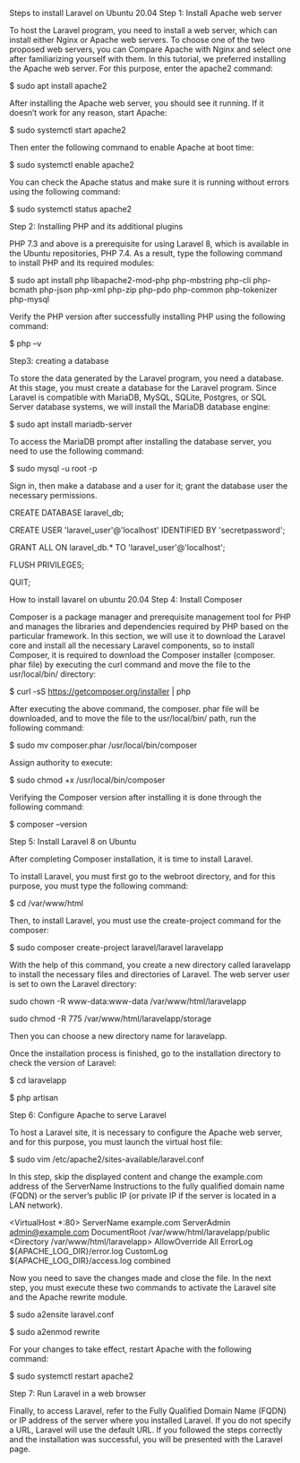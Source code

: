 Steps to install Laravel on Ubuntu 20.04
Step 1: Install Apache web server

To host the Laravel program, you need to install a web server, which can install either Nginx or Apache web servers. To choose one of the two proposed web servers, you can Compare Apache with Nginx and select one after familiarizing yourself with them. In this tutorial, we preferred installing the Apache web server. For this purpose, enter the apache2 command:

$ sudo apt install apache2

After installing the Apache web server, you should see it running. If it doesn’t work for any reason, start Apache:

$ sudo systemctl start apache2

Then enter the following command to enable Apache at boot time:

$ sudo systemctl enable apache2

You can check the Apache status and make sure it is running without errors using the following command:

$ sudo systemctl status apache2

Step 2: Installing PHP and its additional plugins

PHP 7.3 and above is a prerequisite for using Laravel 8, which is available in the Ubuntu repositories, PHP 7.4. As a result, type the following command to install PHP and its required modules:

$ sudo apt install php libapache2-mod-php php-mbstring php-cli php-bcmath php-json php-xml php-zip php-pdo php-common php-tokenizer php-mysql

Verify the PHP version after successfully installing PHP using the following command:

$ php –v

Step3: creating a database

To store the data generated by the Laravel program, you need a database. At this stage, you must create a database for the Laravel program. Since Laravel is compatible with MariaDB, MySQL, SQLite, Postgres, or SQL Server database systems, we will install the MariaDB database engine:

$ sudo apt install mariadb-server

To access the MariaDB prompt after installing the database server, you need to use the following command:

$ sudo mysql -u root -p

Sign in, then make a database and a user for it; grant the database user the necessary permissions.

CREATE DATABASE laravel_db;

CREATE USER 'laravel_user'@'localhost' IDENTIFIED BY 'secretpassword';

GRANT ALL ON laravel_db.* TO 'laravel_user'@'localhost';

FLUSH PRIVILEGES;

QUIT;

How to install lavarel on ubuntu 20.04
Step 4: Install Composer

Composer is a package manager and prerequisite management tool for PHP and manages the libraries and dependencies required by PHP based on the particular framework. In this section, we will use it to download the Laravel core and install all the necessary Laravel components, so to install Composer, it is required to download the Composer installer (composer. phar file) by executing the curl command and move the file to the usr/local/bin/ directory:

$ curl -sS https://getcomposer.org/installer | php

After executing the above command, the composer. phar file will be downloaded, and to move the file to the usr/local/bin/ path, run the following command:

$ sudo mv composer.phar /usr/local/bin/composer

Assign authority to execute:

$ sudo chmod +x /usr/local/bin/composer

Verifying the Composer version after installing it is done through the following command:

$ composer –version

Step 5: Install Laravel 8 on Ubuntu

After completing Composer installation, it is time to install Laravel.

To install Laravel, you must first go to the webroot directory, and for this purpose, you must type the following command:

$ cd /var/www/html

Then, to install Laravel, you must use the create-project command for the composer:

$ sudo composer create-project laravel/laravel laravelapp

With the help of this command, you create a new directory called laravelapp to install the necessary files and directories of Laravel. The web server user is set to own the Laravel directory:

sudo chown -R www-data:www-data /var/www/html/laravelapp

sudo chmod -R 775 /var/www/html/laravelapp/storage

Then you can choose a new directory name for laravelapp.

Once the installation process is finished, go to the installation directory to check the version of Laravel:

$ cd laravelapp

$ php artisan

Step 6: Configure Apache to serve Laravel

To host a Laravel site, it is necessary to configure the Apache web server, and for this purpose, you must launch the virtual host file:

$ sudo vim /etc/apache2/sites-available/laravel.conf

In this step, skip the displayed content and change the example.com address of the ServerName Instructions to the fully qualified domain name (FQDN) or the server’s public IP (or private IP if the server is located in a LAN network).

<VirtualHost *:80>
ServerName example.com
ServerAdmin admin@example.com
DocumentRoot /var/www/html/laravelapp/public
<Directory /var/www/html/laravelapp>
AllowOverride All
</Directory>
ErrorLog ${APACHE_LOG_DIR}/error.log
CustomLog ${APACHE_LOG_DIR}/access.log combined
</VirtualHost>

Now you need to save the changes made and close the file. In the next step, you must execute these two commands to activate the Laravel site and the Apache rewrite module.

$ sudo a2ensite laravel.conf

$ sudo a2enmod rewrite

For your changes to take effect, restart Apache with the following command:

$ sudo systemctl restart apache2

Step 7: Run Laravel in a web browser

Finally, to access Laravel, refer to the Fully Qualified Domain Name (FQDN) or IP address of the server where you installed Laravel. If you do not specify a URL, Laravel will use the default URL. If you followed the steps correctly and the installation was successful, you will be presented with the Laravel page.
